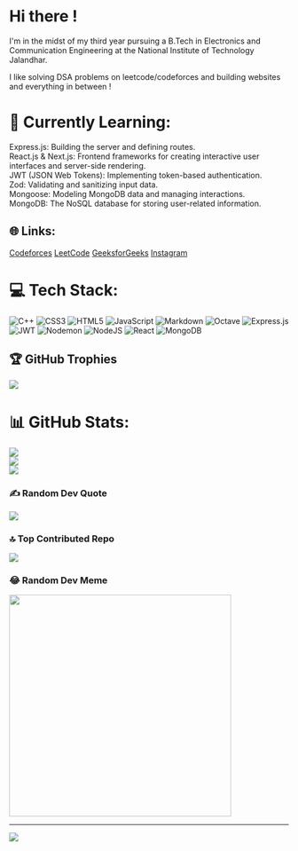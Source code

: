 # Hi there !
I'm in the midst of my third year pursuing a B.Tech in Electronics and Communication Engineering at the National Institute of Technology Jalandhar.

I like solving DSA problems on leetcode/codeforces and building websites and everything in between !

# 💫 Currently Learning:
Express.js: Building the server and defining routes.<br>React.js & Next.js: Frontend frameworks for creating interactive user interfaces and server-side rendering.<br>JWT (JSON Web Tokens): Implementing token-based authentication.<br>Zod: Validating and sanitizing input data.<br>Mongoose: Modeling MongoDB data and managing interactions.<br>MongoDB: The NoSQL database for storing user-related information.


## 🌐 Links:
[Codeforces](https://codeforces.com/profile/suzzume)
[LeetCode](https://leetcode.com/rajxsv/)
[GeeksforGeeks](https://auth.geeksforgeeks.org/user/rajessvee/?utm_source=geeksforgeeks&utm_medium=my_profile&utm_campaign=auth_user)
[Instagram](https://instagram.com/rajxsv) 


# 💻 Tech Stack:
![C++](https://img.shields.io/badge/c++-%2300599C.svg?style=for-the-badge&logo=c%2B%2B&logoColor=white) ![CSS3](https://img.shields.io/badge/css3-%231572B6.svg?style=for-the-badge&logo=css3&logoColor=white) ![HTML5](https://img.shields.io/badge/html5-%23E34F26.svg?style=for-the-badge&logo=html5&logoColor=white) ![JavaScript](https://img.shields.io/badge/javascript-%23323330.svg?style=for-the-badge&logo=javascript&logoColor=%23F7DF1E) ![Markdown](https://img.shields.io/badge/markdown-%23000000.svg?style=for-the-badge&logo=markdown&logoColor=white) ![Octave](https://img.shields.io/badge/OCTAVE-darkblue?style=for-the-badge&logo=octave&logoColor=fcd683) ![Express.js](https://img.shields.io/badge/express.js-%23404d59.svg?style=for-the-badge&logo=express&logoColor=%2361DAFB) ![JWT](https://img.shields.io/badge/JWT-black?style=for-the-badge&logo=JSON%20web%20tokens) ![Nodemon](https://img.shields.io/badge/NODEMON-%23323330.svg?style=for-the-badge&logo=nodemon&logoColor=%BBDEAD) ![NodeJS](https://img.shields.io/badge/node.js-6DA55F?style=for-the-badge&logo=node.js&logoColor=white) ![React](https://img.shields.io/badge/react-%2320232a.svg?style=for-the-badge&logo=react&logoColor=%2361DAFB) ![MongoDB](https://img.shields.io/badge/MongoDB-%234ea94b.svg?style=for-the-badge&logo=mongodb&logoColor=white)
## 🏆 GitHub Trophies
![](https://github-profile-trophy.vercel.app/?username=rajxsv&theme=radical&no-frame=false&no-bg=true&margin-w=4)

# 📊 GitHub Stats:
![](https://github-readme-stats.vercel.app/api?username=rajxsv&theme=dark&hide_border=false&include_all_commits=true&count_private=true)<br/>
![](https://github-readme-streak-stats.herokuapp.com/?user=rajxsv&theme=dark&hide_border=false)<br/>
![](https://github-readme-stats.vercel.app/api/top-langs/?username=rajxsv&theme=dark&hide_border=false&include_all_commits=true&count_private=true&layout=compact)

### ✍️ Random Dev Quote
![](https://quotes-github-readme.vercel.app/api?type=horizontal&theme=radical)

### 🔝 Top Contributed Repo
![](https://github-contributor-stats.vercel.app/api?username=rajxsv&limit=5&theme=dark&combine_all_yearly_contributions=true)

### 😂 Random Dev Meme
<img src='https://randommeme-five.vercel.app/' style="height: 400px;"/>

---
[![](https://visitcount.itsvg.in/api?id=rajxsv&icon=0&color=0)](https://visitcount.itsvg.in)

<!-- Proudly created with GPRM ( https://gprm.itsvg.in ) -->
